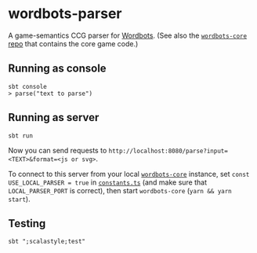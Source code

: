 # wordbots-parser

A game-semantics CCG parser for [Wordbots](http://wordbots.io). (See also the [`wordbots-core` repo](https://github.com/wordbots/wordbots-core) that contains the core game code.)

## Running as console
```
sbt console
> parse("text to parse")
```

## Running as server
```
sbt run
```
Now you can send requests to `http://localhost:8080/parse?input=<TEXT>&format=<js or svg>`.

To connect to this server from your local [`wordbots-core`](https://github.com/wordbots/wordbots-core) instance, set `const USE_LOCAL_PARSER = true` in [`constants.ts`](https://github.com/wordbots/wordbots-core/blob/master/src/common/constants.ts) (and make sure that `LOCAL_PARSER_PORT` is correct), then start `wordbots-core` (`yarn && yarn start`).

## Testing
```
sbt ";scalastyle;test"
```
